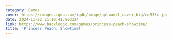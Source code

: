 ```yaml
---
category: Games
cover: https://images.igdb.com/igdb/image/upload/t_cover_big/co835c.jpg
date: 2024-11-22 21:10:41.803324
link: https://www.backloggd.com/games/princess-peach-showtime/
title: 'Princess Peach: Showtime!'
---
```

